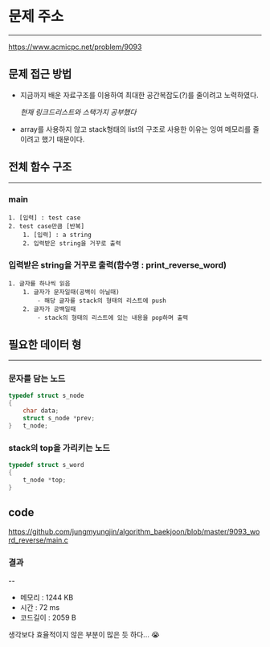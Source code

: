 # 문제 주소

---

https://www.acmicpc.net/problem/9093

## 문제 접근 방법
- 지금까지 배운 자료구조를 이용하여 최대한 공간복잡도(?)를 줄이려고 노력하였다.

    *현재 링크드리스트와 스택가지 공부했다*

- array를 사용하지 않고 stack형태의 list의 구조로 사용한 이유는 잉여 메모리를 줄이려고 했기 때문이다.

## 전체 함수 구조

---

### main

```
1. [입력] : test case 
2. test case만큼 [반복]
    1. [입력] : a string
    2. 입력받은 string을 거꾸로 출력
```

### 입력받은 string을 거꾸로 출력(함수명 : print_reverse_word)

```
1. 글자를 하나씩 읽음
    1. 글자가 문자일때(공백이 아닐때)
        - 해당 글자를 stack의 형태의 리스트에 push
    2. 글자가 공백일때
        - stack의 형태의 리스트에 있는 내용을 pop하며 출력
```

## 필요한 데이터 형

---

### 문자를 담는 노드

```c
typedef struct s_node
{
    char data;
    struct s_node *prev;
}   t_node;
```

### stack의 top을 가리키는 노드

```c
typedef struct s_word
{
    t_node *top;
}

```

## code
https://github.com/jungmyungjin/algorithm_baekjoon/blob/master/9093_word_reverse/main.c

### 결과

--

- 메모리 : 1244 KB
- 시간  : 72 ms
- 코드길이 : 2059 B

생각보다 효율적이지 않은 부분이 많은 듯 하다... 😭
